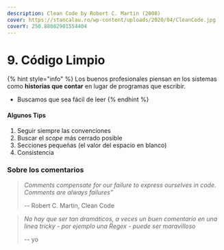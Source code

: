 ```yaml
---
description: Clean Code by Robert C. Martin (2008)
cover: https://stancalau.ro/wp-content/uploads/2020/04/CleanCode.jpg
coverY: 250.88082901554404
---
```


# 9. Código Limpio

{% hint style="info" %}
Los buenos profesionales piensan en los sistemas como **historias que contar** en lugar de programas que escribir.

* Buscamos que sea fácil de leer
{% endhint %}

#### Algunos Tips

1. Seguir siempre las convenciones
2. Buscar el _scope_ más cerrado posible
3. Secciones pequeñas (el valor del espacio en blanco)
4. Consistencia



### Sobre los comentarios

> _Comments compensate for our failure to express ourselves in code. Comments are always failures”_&#x20;
>
> \-- Robert C. Martin, Clean Code

> _No hay que ser tan dramáticos, a veces un buen comentario en una linea tricky - por ejemplo una Regex - puede ser maravilloso_
>
> \-- yo

